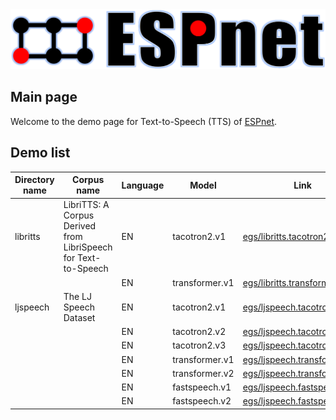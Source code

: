 <div align="left"><img src="doc/image/espnet_logo1.png" width="550"/></div>

## Main page

Welcome to the demo page for Text-to-Speech (TTS) of [ESPnet](https://github.com/espnet/espnet).  

## Demo list

| Directory name | Corpus name | Language | Model | Link |  
| --- | --- | --- | --- | --- |  
| libritts | LibriTTS: A Corpus Derived from LibriSpeech for Text-to-Speech | EN | tacotron2.v1 | [egs/libritts.tacotron2.v1/](https://espnet.github.io/espnet-tts-sample/egs/libritts/tacotron2.v1/) |  
|  |  | EN | transformer.v1 | [egs/libritts.transformer.v1/](https://espnet.github.io/espnet-tts-sample/egs/libritts/transformer.v1/) |  
| ljspeech | The LJ Speech Dataset | EN | tacotron2.v1 | [egs/ljspeech.tacotron2.v1/](https://espnet.github.io/espnet-tts-sample/egs/ljspeech/tacotron2.v1/) |  
|  |   | EN | tacotron2.v2 | [egs/ljspeech.tacotron2.v2/](https://espnet.github.io/espnet-tts-sample/egs/ljspeech/tacotron2.v2/) |  
|  |   | EN | tacotron2.v3 | [egs/ljspeech.tacotron2.v3/](https://espnet.github.io/espnet-tts-sample/egs/ljspeech/tacotron2.v3/) |  
|  |   | EN | transformer.v1 | [egs/ljspeech.transformer.v1/](https://espnet.github.io/espnet-tts-sample/egs/ljspeech/transformer.v1/) |  
|  |   | EN | transformer.v2 | [egs/ljspeech.transformer.v2/](https://espnet.github.io/espnet-tts-sample/egs/ljspeech/transformer.v2/) |  
|  |   | EN | fastspeech.v1 | [egs/ljspeech.fastspeech.v1/](https://espnet.github.io/espnet-tts-sample/egs/ljspeech/fastspeech.v1/) |  
|  |   | EN | fastspeech.v2 | [egs/ljspeech.fastspeech.v2/](https://espnet.github.io/espnet-tts-sample/egs/ljspeech/fastspeech.v2/) |  
